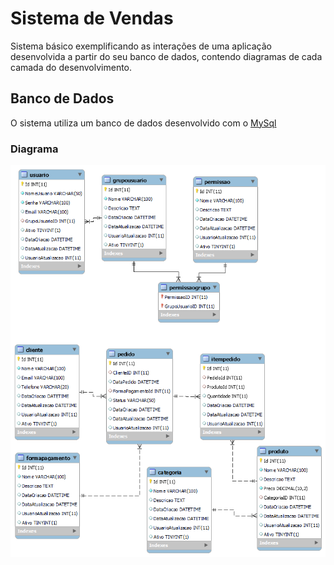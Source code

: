 # Sistema de Vendas
Sistema básico exemplificando as interações de uma aplicação desenvolvida a partir do seu banco de dados, contendo diagramas de cada camada do desenvolvimento.

## Banco de Dados
O sistema utiliza um banco de dados desenvolvido com o [MySql](https://www.mysql.com/)

### Diagrama
![image](/database/diagrama_bd.png)
